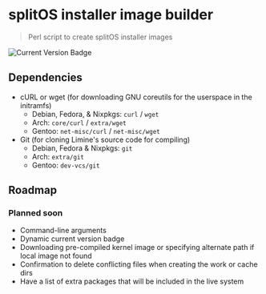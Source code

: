 # splitOS installer image builder
> Perl script to create splitOS installer images  

![Current Version Badge](https://img.shields.io/badge/current_version-v0.1.0-blue)

## Dependencies
- cURL or wget (for downloading GNU coreutils for the userspace in the initramfs)
    - Debian, Fedora, & Nixpkgs: `curl` / `wget`
    - Arch: `core/curl` / `extra/wget`
    - Gentoo: `net-misc/curl` / `net-misc/wget`
- Git (for cloning Limine's source code for compiling)
    - Debian, Fedora & Nixpkgs: `git`
    - Arch: `extra/git`
    - Gentoo: `dev-vcs/git`

## Roadmap

### Planned soon
- Command-line arguments
- Dynamic current version badge
- Downloading pre-compiled kernel image or specifying alternate path if local image not found
- Confirmation to delete conflicting files when creating the work or cache dirs
- Have a list of extra packages that will be included in the live system